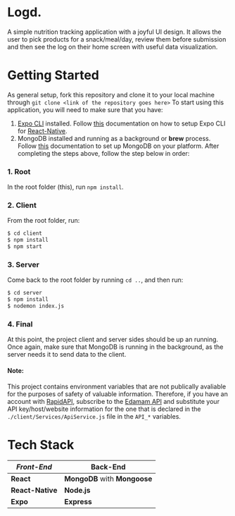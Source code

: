 # Logd.

A simple nutrition tracking application with a joyful UI design. It allows the user to pick products for a snack/meal/day, review them before submission and then see the log on their home screen with useful data visualization.

# Getting Started

As general setup, fork this repository and clone it to your local machine through `git clone <link of the repository goes here>`
To start using this application, you will need to make sure that you have:

1. [Expo CLI](https://www.google.com/url?sa=t&rct=j&q=&esrc=s&source=web&cd=&cad=rja&uact=8&ved=2ahUKEwiZx5ujyYTrAhUQAxAIHXUBCHwQFjAAegQIARAB&url=https%3A%2F%2Fdocs.expo.io%2Fworkflow%2Fexpo-cli%2F&usg=AOvVaw3tUXMcupxXA_6qZNa5eelg) installed. Follow [this](https://reactnative.dev/docs/environment-setup) documentation on how to setup Expo CLI for [React-Native](https://reactnative.dev/docs/getting-started).
2. MongoDB installed and running as a background or **brew** process. Follow [this](https://docs.mongodb.com/manual/administration/install-community/) documentation to set up MongoDB on your platform.
   After completing the steps above, follow the step below in order:

### 1. Root

In the root folder (this), run `npm install`.

### 2. Client

From the root folder, run:

```sh
$ cd client
$ npm install
$ npm start
```

### 3. Server

Come back to the root folder by running `cd ..`, and then run:

```sh
$ cd server
$ npm install
$ nodemon index.js
```

### 4. Final

At this point, the project client and server sides should be up an running. Once again, make sure that MongoDB is running in the background, as the server needs it to send data to the client.

#### Note:

This project contains environment variables that are not publically avaliable for the purposes of safety of valuable information. Therefore, if you have an account with [RapidAPI](https://www.google.com/url?sa=t&rct=j&q=&esrc=s&source=web&cd=&cad=rja&uact=8&ved=2ahUKEwjqw_ezzoTrAhWwlosKHWdHBSoQFjAAegQIBRAC&url=https%3A%2F%2Frapidapi.com%2F&usg=AOvVaw2cMarFvw9IR8j6C5We1zzs), subscribe to the [Edamam API](https://rapidapi.com/edamam/api/recipe-search-and-diet) and substitute your API key/host/website information for the one that is declared in the `./client/Services/ApiService.js` file in the `API_*` variables.

# Tech Stack

| _Front-End_      | Back-End                      |
| ---------------- | ----------------------------- |
| **React**        | **MongoDB** with **Mongoose** |
| **React-Native** | **Node.js**                   |
| **Expo**         | **Express**                   |
